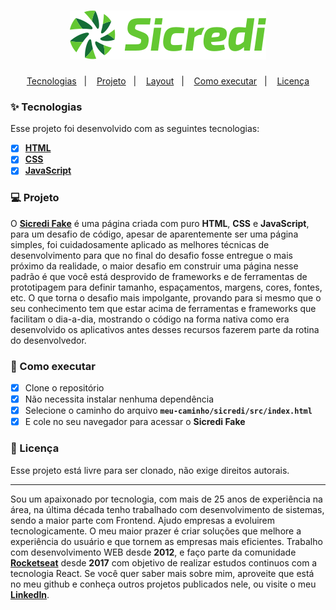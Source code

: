 <h1 align="center">
  <a href="https://letmeask-85ab4.firebaseapp.com/">
    <img alt="sicredi" title="sicredi" src="./src/assets/images/logo-sicredi.svg">
  </a>
</h1>

<p align="center">
  <a href="#-tecnologias">Tecnologias</a>&nbsp;&nbsp;&nbsp;|&nbsp;&nbsp;&nbsp;
  <a href="#-projeto">Projeto</a>&nbsp;&nbsp;&nbsp;|&nbsp;&nbsp;&nbsp;
  <a href="#-layout">Layout</a>&nbsp;&nbsp;&nbsp;|&nbsp;&nbsp;&nbsp;
  <a href="#-como-executar">Como executar</a>&nbsp;&nbsp;&nbsp;|&nbsp;&nbsp;&nbsp;
  <a href="#-licença">Licença</a>
</p>

### ✨ Tecnologias

Esse projeto foi desenvolvido com as seguintes tecnologias:

- [x] **[HTML](https://developer.mozilla.org/pt-BR/docs/Web/HTML)**
- [x] **[CSS](https://www.w3schools.com/css/)**
- [x] **[JavaScript](https://developer.mozilla.org/pt-BR/docs/Web/JavaScript)**

### 💻 Projeto

O **[Sicredi Fake]()** é uma página criada com puro **HTML**, **CSS** e **JavaScript**, para um desafio de código, apesar de aparentemente ser uma página simples, foi cuidadosamente aplicado as melhores técnicas de desenvolvimento para que no final do desafio fosse entregue o mais próximo da realidade, o maior desafio em construir uma página nesse padrão é que você está desprovido de frameworks e de ferramentas de prototipagem para definir tamanho, espaçamentos, margens, cores, fontes, etc. 
O que torna o desafio mais impolgante, provando para si mesmo que o seu conhecimento tem que estar acima de ferramentas e frameworks que facilitam o dia-a-dia, mostrando o código na forma nativa como era desenvolvido os aplicativos antes desses recursos fazerem parte da rotina do desenvolvedor.

### 🚀 Como executar

- [x] Clone o repositório
- [x] Não necessita instalar nenhuma dependência
- [x] Selecione o caminho do arquivo **`meu-caminho/sicredi/src/index.html`**
- [x]  E cole no seu navegador para acessar o **Sicredi Fake**

### 📄 Licença

Esse projeto está livre para ser clonado, não exige direitos autorais.

---
Sou um apaixonado por tecnologia, com mais de 25 anos de experiência na área, na última década tenho trabalhado com desenvolvimento de sistemas, sendo a maior parte com Frontend. Ajudo empresas a evoluirem tecnologicamente. O meu maior prazer é criar soluções que melhore a experiência do usuário e que tornem as empresas mais eficientes. Trabalho com desenvolvimento WEB desde **2012**, e faço parte da comunidade **[Rocketseat](https://app.rocketseat.com.br)** desde **2017** com objetivo de realizar estudos continuos com a tecnologia React. Se você quer saber mais sobre mim, aproveite que está no meu github e conheça outros projetos publicados nele, ou visite o meu **[LinkedIn](https://www.linkedin.com/in/roherool/)**.